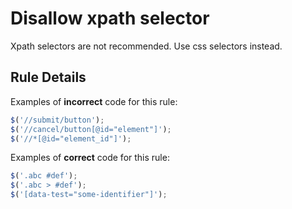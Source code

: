 # Disallow xpath selector

Xpath selectors are not recommended. Use css selectors instead.

## Rule Details

Examples of **incorrect** code for this rule:

```js
$('//submit/button');
$('//cancel/button[@id="element"]');
$('//*[@id="element_id"]');
```

Examples of **correct** code for this rule:

```js
$('.abc #def');
$('.abc > #def');
$('[data-test="some-identifier"]');
```
